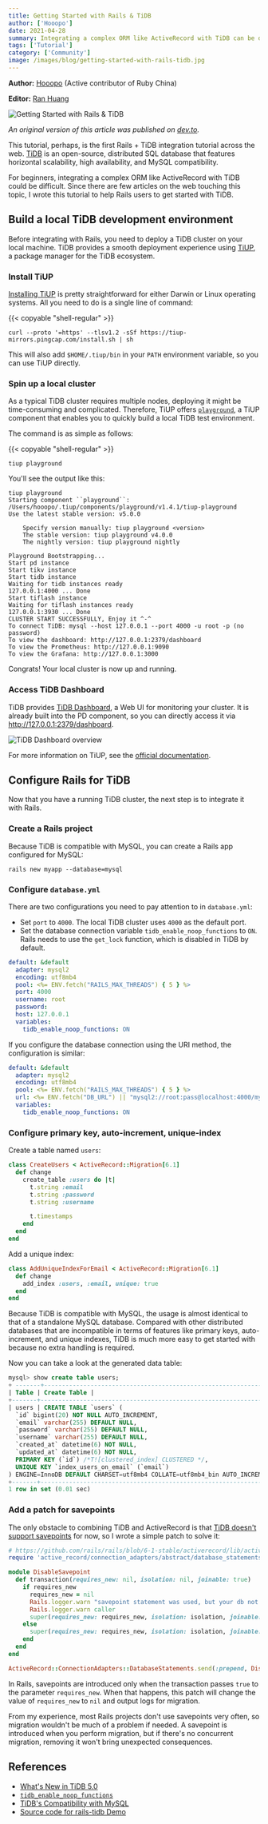 ```yaml
---
title: Getting Started with Rails & TiDB
author: ['Hooopo']
date: 2021-04-28
summary: Integrating a complex ORM like ActiveRecord with TiDB can be difficult. This tutorial helps you get started with TiDB and Rails.
tags: ['Tutorial']
category: ['Community']
image: /images/blog/getting-started-with-rails-tidb.jpg
---
```


**Author:** [Hooopo](https://github.com/hooopo) (Active contributor of Ruby China)

**Editor:** [Ran Huang](https://github.com/ran-huang)

![Getting Started with Rails & TiDB](media/getting-started-with-rails-tidb.jpg)

*An original version of this article was published on [dev.to](https://dev.to/hooopo/getting-started-with-rails-tidb-4pni).*

This tutorial, perhaps, is the first Rails + TiDB integration tutorial across the web. [TiDB](https://pingcap.com/products/tidb) is an open-source, distributed SQL database that features horizontal scalability, high availability, and MySQL compatibility.

For beginners, integrating a complex ORM like ActiveRecord with TiDB could be difficult. Since there are few articles on the web touching this topic, I wrote this tutorial to help Rails users to get started with TiDB.

## Build a local TiDB development environment

Before integrating with Rails, you need to deploy a TiDB cluster on your local machine. TiDB provides a smooth deployment experience using [TiUP](https://docs.pingcap.com/tidb/dev/tiup-overview), a package manager for the TiDB ecosystem.

### Install TiUP

[Installing TiUP](https://docs.pingcap.com/tidb/dev/tiup-overview#install-tiup) is pretty straightforward for either Darwin or Linux operating systems. All you need to do is a single line of command:

{{< copyable "shell-regular" >}}

```shell
curl --proto '=https' --tlsv1.2 -sSf https://tiup-mirrors.pingcap.com/install.sh | sh
```

This will also add `$HOME/.tiup/bin` in your `PATH` environment variable, so you can use TiUP directly.

### Spin up a local cluster

As a typical TiDB cluster requires multiple nodes, deploying it might be time-consuming and complicated. Therefore, TiUP offers [`playground`](https://docs.pingcap.com/tidb/dev/tiup-playground), a TiUP component that enables you to quickly build a local TiDB test environment.

The command is as simple as follows:

{{< copyable "shell-regular" >}}

```shell
tiup playground
```

You'll see the output like this:

```
tiup playground
Starting component ``playground``: /Users/hooopo/.tiup/components/playground/v1.4.1/tiup-playground
Use the latest stable version: v5.0.0

    Specify version manually: tiup playground <version>
    The stable version: tiup playground v4.0.0
    The nightly version: tiup playground nightly

Playground Bootstrapping...
Start pd instance
Start tikv instance
Start tidb instance
Waiting for tidb instances ready
127.0.0.1:4000 ... Done
Start tiflash instance
Waiting for tiflash instances ready
127.0.0.1:3930 ... Done
CLUSTER START SUCCESSFULLY, Enjoy it ^-^
To connect TiDB: mysql --host 127.0.0.1 --port 4000 -u root -p (no password)
To view the dashboard: http://127.0.0.1:2379/dashboard
To view the Prometheus: http://127.0.0.1:9090
To view the Grafana: http://127.0.0.1:3000
```

Congrats! Your local cluster is now up and running.

### Access TiDB Dashboard

TiDB provides [TiDB Dashboard](https://docs.pingcap.com/tidb/dev/dashboard-intro), a Web UI for monitoring your cluster. It is already built into the PD component, so you can directly access it via <http://127.0.0.1:2379/dashboard>.

![TiDB Dashboard overview](media/rails-and-tidb-access-tidb-dashboard.jpg)

For more information on TiUP, see the [official documentation](https://docs.pingcap.com/tidb/stable/tiup-overview).

## Configure Rails for TiDB

Now that you have a running TiDB cluster, the next step is to integrate it with Rails.

### Create a Rails project

Because TiDB is compatible with MySQL, you can create a Rails app configured for MySQL:

```shell
rails new myapp --database=mysql
```

### Configure `database.yml`

There are two configurations you need to pay attention to in `database.yml`:

- Set `port` to `4000`. The local TiDB cluster uses `4000` as the default port.
- Set the database connection variable `tidb_enable_noop_functions` to `ON`. Rails needs to use the `get_lock` function, which is disabled in TiDB by default.

```yaml
default: &default
  adapter: mysql2
  encoding: utf8mb4
  pool: <%= ENV.fetch("RAILS_MAX_THREADS") { 5 } %>
  port: 4000
  username: root
  password:
  host: 127.0.0.1
  variables:
    tidb_enable_noop_functions: ON
```

If you configure the database connection using the URI method, the configuration is similar:

```yaml
default: &default
  adapter: mysql2
  encoding: utf8mb4
  pool: <%= ENV.fetch("RAILS_MAX_THREADS") { 5 } %>
  url: <%= ENV.fetch("DB_URL") || "mysql2://root:pass@localhost:4000/myapp" %>
  variables:
    tidb_enable_noop_functions: ON
```

### Configure primary key, auto-increment, unique-index

Create a table named `users`:

```ruby
class CreateUsers < ActiveRecord::Migration[6.1]
  def change
    create_table :users do |t|
      t.string :email
      t.string :password
      t.string :username

      t.timestamps
    end
  end
end
```

Add a unique index:

```ruby
class AddUniqueIndexForEmail < ActiveRecord::Migration[6.1]
  def change
    add_index :users, :email, unique: true
  end
end
```

Because TiDB is compatible with MySQL, the usage is almost identical to that of a standalone MySQL database. Compared with other distributed databases that are incompatible in terms of features like primary keys, auto-increment, and unique indexes, TiDB is much more easy to get started with because no extra handling is required.

Now you can take a look at the generated data table:

```sql
mysql> show create table users;
+ -------+------------------------------------------------------------------------------------------------------------------------- ---------------------------------------------------------------------------------------------------------------------------------- ---------------------------------------------------------------------------------------------------------------------------------- -------------------------------------------------------------+
| Table | Create Table |
+-------+------------------------------------------------------------------------------------------------------------------------- ---------------------------------------------------------------------------------------------------------------------------------- ---------------------------------------------------------------------------------------------------------------------------------- -------------------------------------------------------------+
| users | CREATE TABLE `users` (
  `id` bigint(20) NOT NULL AUTO_INCREMENT,
  `email` varchar(255) DEFAULT NULL,
  `password` varchar(255) DEFAULT NULL,
  `username` varchar(255) DEFAULT NULL,
  `created_at` datetime(6) NOT NULL,
  `updated_at` datetime(6) NOT NULL,
  PRIMARY KEY (`id`) /*T![clustered_index] CLUSTERED */,
  UNIQUE KEY `index_users_on_email` (`email`)
) ENGINE=InnoDB DEFAULT CHARSET=utf8mb4 COLLATE=utf8mb4_bin AUTO_INCREMENT=30001 |
+-------+------------------------------------------------------------------------------------------------------------------------- ---------------------------------------------------------------------------------------------------------------------------------- ---------------------------------------------------------------------------------------------------------------------------------- -------------------------------------------------------------+
1 row in set (0.01 sec)
```

### Add a patch for savepoints

The only obstacle to combining TiDB and ActiveRecord is that [TiDB doesn't support savepoints](https://github.com/pingcap/tidb/issues/6840) for now, so I wrote a simple patch to solve it:

```ruby
# https://github.com/rails/rails/blob/6-1-stable/activerecord/lib/active_record/connection_adapters/abstract/database_statements.rb#L313
require 'active_record/connection_adapters/abstract/database_statements.rb'

module DisableSavepoint
  def transaction(requires_new: nil, isolation: nil, joinable: true)
    if requires_new
      requires_new = nil
      Rails.logger.warn "savepoint statement was used, but your db not support, ignored savepoint."
      Rails.logger.warn caller
      super(requires_new: requires_new, isolation: isolation, joinable: joinable)
    else
      super(requires_new: requires_new, isolation: isolation, joinable: joinable)
    end
  end
end

ActiveRecord::ConnectionAdapters::DatabaseStatements.send(:prepend, DisableSavepoint)
```

In Rails, savepoints are introduced only when the transaction passes `true` to the parameter `requires_new`. When that happens, this patch will change the value of `requires_new` to `nil` and output logs for migration.

From my experience, most Rails projects don't use savepoints very often, so migration wouldn't be much of a problem if needed. A savepoint is introduced when you perform migration, but if there's no concurrent migration, removing it won't bring unexpected consequences.

## References

* [What's New in TiDB 5.0](https://docs.pingcap.com/tidb/stable/release-5.0.0)
* [`tidb_enable_noop_functions`](https://docs.pingcap.com/tidb/stable/system-variables#tidb_enable_noop_functions-new-in-v40)
* [TiDB's Compatibility with MySQL](https://docs.pingcap.com/tidb/stable/mysql-compatibility)
* [Source code for rails-tidb Demo](https://github.com/hooopo/rails-tidb)
